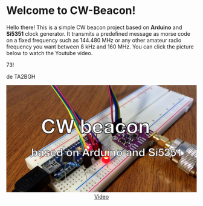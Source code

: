 # Welcome to CW-Beacon!

Hello there! This is a simple CW beacon project based on **Arduino** and **Si5351** clock generator. It transmits a predefined message as morse code on a fixed frequency such as 144.480 MHz or any other amateur radio frequency you want between 8 kHz and 160 MHz. You can click the picture below to watch the Youtube video.

73!

de TA2BGH

<p align="center">
	<a href="https://www.youtube.com/watch?v=FN9MRmxO9-s">
	<img src="https://raw.githubusercontent.com/mebeldek/cw-beacon/main/img/cw-beacon.jpg"></a>
	<a href="https://www.youtube.com/watch?v=FN9MRmxO9-s">Video</a>
</p>